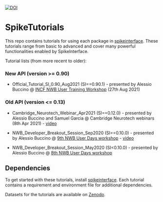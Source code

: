 [![DOI](https://zenodo.org/badge/DOI/10.5281/zenodo.3825284.svg)](https://doi.org/10.5281/zenodo.3825284)


# SpikeTutorials

This repo contains tutorials for using each package in [spikeinterface](https://github.com/SpikeInterface/spikeinterface).
These tutorials range from basic to advanced and cover many powerful functionalities enabled by SpikeInterface.

Tutorial lists (from more recent to older): 

### New API (version >= 0.90)

- Official_Tutorial_SI_0.90_Aug2021 (SI==0.90.1) - presented by Alessio Buccino 
@ [INCF NWB User Training Workshop](https://www.incf.org/neurodata-without-borders-nwb-user-training-workshop) (27th Aug 2021) 

### Old API (version <= 0.13)

- Cambridge_Neurotech_Webinar_Apr2021 (SI==0.12.0) - presented by Alessio Buccino and Samuel Garcia 
@ Cambridge Neurotech webinars (8th Apr 2021) - [video](https://www.cambridgeneurotech.com/webinars/spike-sorting)

- NWB_Developer_Breakout_Session_Sep2020 (SI==0.10.0) - presented by Alessio Buccino 
@ [9th NWB User Days workshop](https://neurodatawithoutborders.github.io/nwb_hackathons/HCK09_2020_Remote/) - [video](https://www.youtube.com/watch?v=fvKG_-xQ4D8&ab_channel=NeurodataWithoutBorders)

- NWB_Developer_Breakout_Session_May2020 (SI<0.10.0) - presented by Alessio Buccino 
@ [8th NWB User Days workshop](https://neurodatawithoutborders.github.io/nwb_hackathons/HCK08_2020_Remote/)

## Dependencies

To get started with these tutorials, install [spikeinterface](https://github.com/SpikeInterface/spikeinterface).
Each tutorial contains a requirement and environment file for additional dependencies.

Datasets for the tutorials are available on [Zenodo](https://doi.org/10.5281/zenodo.3825284).


